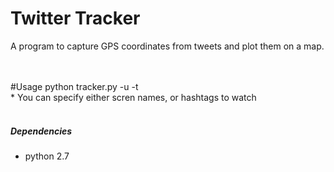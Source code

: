 Twitter Tracker
=========

A program to capture GPS coordinates from tweets and plot them on a map.

<br>
<br>
#Usage
    python tracker.py -u <usernames> -t <hashtags>
<br>
* You can specify either scren names, or hashtags to watch
<br>
<br>

##### Dependencies
* python 2.7
